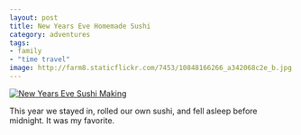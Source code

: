 ```yaml
---
layout: post
title: New Years Eve Homemade Sushi
category: adventures
tags:
- family
- "time travel"
image: http://farm8.staticflickr.com/7453/10848166266_a342068c2e_b.jpg
---
```

<a href="http://www.flickr.com/photos/katydecorah/10848166266/" title="New Years Eve Sushi Making by katydecorah, on Flickr"><img src="http://farm8.staticflickr.com/7453/10848166266_a342068c2e_b.jpg" class="pop-out" alt="New Years Eve Sushi Making"></a>

This year we stayed in, rolled our own sushi, and fell asleep before midnight. It was my favorite.